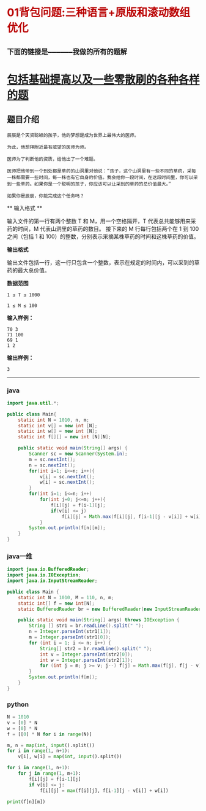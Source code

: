 # <font color="bb000">01背包问题:三种语言+原版和滚动数组优化</font>
## **`下面的链接是——————我做的所有的题解`**

# [包括基础提高以及一些零散刷的各种各样的题](https://www.acwing.com/blog/content/33005/) 

## 题目介绍
```
辰辰是个天资聪颖的孩子，他的梦想是成为世界上最伟大的医师。

为此，他想拜附近最有威望的医师为师。

医师为了判断他的资质，给他出了一个难题。

医师把他带到一个到处都是草药的山洞里对他说：“孩子，这个山洞里有一些不同的草药，采每一株都需要一些时间，每一株也有它自身的价值。我会给你一段时间，在这段时间里，你可以采到一些草药。如果你是一个聪明的孩子，你应该可以让采到的草药的总价值最大。”

如果你是辰辰，你能完成这个任务吗？
```

** 输入格式 **

输入文件的第一行有两个整数 T 和 M，用一个空格隔开，T 代表总共能够用来采药的时间，M 代表山洞里的草药的数目。
接下来的 M 行每行包括两个在 1 到 100 之间（包括 1 和 100）的整数，分别表示采摘某株草药的时间和这株草药的价值。

**输出格式**

输出文件包括一行，这一行只包含一个整数，表示在规定的时间内，可以采到的草药的最大总价值。

**数据范围**
```
1 ≤ T ≤ 1000

1 ≤ M ≤ 100
```

**输入样例：**
```
70 3
71 100
69 1
1 2
```
**输出样例：**
```
3
```
----------
### java
```java
import java.util.*;

public class Main{
    static int N = 1010, n, m;
    static int v[] = new int [N];
    static int w[] = new int [N];
    static int f[][] = new int [N][N];

    public static void main(String[] args) {
        Scanner sc = new Scanner(System.in);
        m = sc.nextInt();
        n = sc.nextInt();
        for(int i=1; i<=n; i++){
            v[i] = sc.nextInt();
            w[i] = sc.nextInt();
        }
        for(int i=1; i<=n; i++)
            for(int j=0; j<=m; j++){
                f[i][j] = f[i-1][j];
                if(v[i] <= j)
                    f[i][j] = Math.max(f[i][j], f[i-1][j - v[i]] + w[i]);
            }
        System.out.println(f[n][m]);
    }
}
```
### java一维
```java
import java.io.BufferedReader;
import java.io.IOException;
import java.io.InputStreamReader;

public class Main {
    static int N = 1010, M = 110, n, m;
    static int[] f = new int[N];
    static BufferedReader br = new BufferedReader(new InputStreamReader(System.in));

    public static void main(String[] args) throws IOException {
        String [] str1 = br.readLine().split(" ");
        n = Integer.parseInt(str1[1]);
        m = Integer.parseInt(str1[0]);
        for (int i = 1; i <= n; i++) {
            String[] str2 = br.readLine().split(" ");
            int v = Integer.parseInt(str2[0]);
            int w = Integer.parseInt(str2[1]);
            for (int j = m; j >= v; j--) f[j] = Math.max(f[j], f[j - v] + w);
        }
        System.out.println(f[m]);
    }
}

```
### python

```python
N = 1010
v = [0] * N
w = [0] * N
f = [[0] * N for i in range(N)]

m, n = map(int, input().split())
for i in range(1, n+1):
    v[i], w[i] = map(int, input().split())

for i in range(1, n+1):
    for j in range(1, m+1):
        f[i][j] = f[i-1][j]
        if v[i] <= j:
            f[i][j] = max(f[i][j], f[i-1][j - v[i]] + w[i])

print(f[n][m])

```